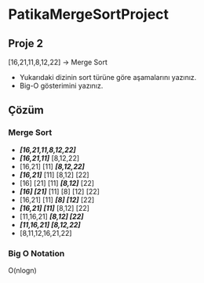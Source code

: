 # PatikaMergeSortProject

## Proje 2
[16,21,11,8,12,22] -> Merge Sort

* Yukarıdaki dizinin sort türüne göre aşamalarını yazınız.
* Big-O gösterimini yazınız.

## Çözüm
### Merge Sort
* ***[16,21,11,8,12,22]***
* ***[16,21,11]*** [8,12,22]
* [16,21] [11] ***[8,12,22]***
* ***[16,21]*** [11] [8,12] [22]
* [16] [21] [11] ***[8,12]*** [22]
* ***[16] [21]*** [11] [8] [12] [22]
* [16,21] [11] ***[8] [12]*** [22]
* ***[16,21] [11]*** [8,12] [22]
* [11,16,21] ***[8,12] [22]***
* ***[11,16,21] [8,12,22]***
* [8,11,12,16,21,22]

### Big O Notation
O(nlogn)
